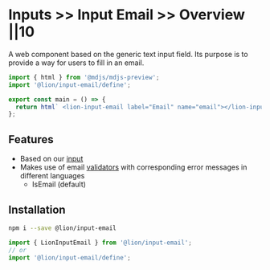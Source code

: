 # Inputs >> Input Email >> Overview ||10

A web component based on the generic text input field. Its purpose is to provide a way for users to fill in an email.

```js script
import { html } from '@mdjs/mdjs-preview';
import '@lion/input-email/define';
```

```js preview-story
export const main = () => {
  return html` <lion-input-email label="Email" name="email"></lion-input-email> `;
};
```

## Features

- Based on our [input](https://github.com/ing-bank/lion/blob/792ff7a95413582f0ac9245a72cb5e0f48922487/docs/components/inputs/input/overview.md)
- Makes use of email [validators](https://github.com/ing-bank/lion/blob/792ff7a95413582f0ac9245a72cb5e0f48922487/docs/docs/systems/form/validate.md) with corresponding error messages in different languages
  - IsEmail (default)

## Installation

```bash
npm i --save @lion/input-email
```

```js
import { LionInputEmail } from '@lion/input-email';
// or
import '@lion/input-email/define';
```
